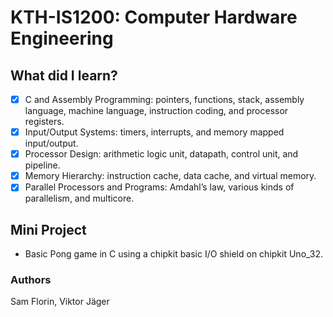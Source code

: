 # KTH-IS1200: Computer Hardware Engineering 
## What did I learn? 
- [x] C and Assembly Programming: pointers, functions, stack, assembly language, machine language, instruction coding, and processor registers.
- [x] Input/Output Systems: timers, interrupts, and memory mapped input/output.
- [x] Processor Design: arithmetic logic unit, datapath, control unit, and pipeline.
- [x] Memory Hierarchy: instruction cache, data cache, and virtual memory.
- [x] Parallel Processors and Programs: Amdahl’s law, various kinds of parallelism, and multicore.
## Mini Project
- Basic Pong game in C using a chipkit basic I/O shield on chipkit Uno_32. 
### Authors
Sam Florin, Viktor Jäger
